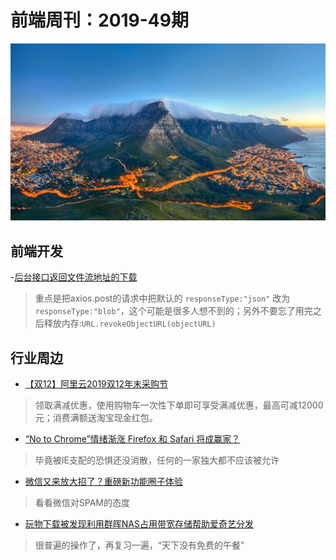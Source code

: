 # 前端周刊：2019-49期

[![](/img/bing/20191216.png?imageMogr2/thumbnail/960x)](https://cn.bing.com/search?q=桌山)

## 前端开发

-[后台接口返回文件流地址的下载](https://blog.csdn.net/liujiaojiao666/article/details/100563088)

> 重点是把axios.post的请求中把默认的 `responseType:"json"` 改为 `responseType:"blob"`，这个可能是很多人想不到的；另外不要忘了用完之后释放内存:`URL.revokeObjectURL(objectURL)`


## 行业周边

- [【双12】阿里云2019双12年末采购节](https://www.aliyun.com/1212/2019/home?userCode=y31qmczl)

> 领取满减优惠，使用购物车一次性下单即可享受满减优惠，最高可减12000元；消费满额送淘宝现金红包。

- [“No to Chrome”情绪渐涨 Firefox 和 Safari 将成赢家？](https://www.cnbeta.com/articles/tech/923203.htm)

> 毕竟被IE支配的恐惧还没消散，任何的一家独大都不应该被允许

- [微信又来放大招了？重磅新功能圈子体验](https://www.cnbeta.com/articles/tech/923599.htm)

> 看看微信对SPAM的态度

- [玩物下载被发现利用群晖NAS占用带宽存储帮助爱奇艺分发](https://www.cnbeta.com/articles/tech/923761.htm)

> 很普遍的操作了，再复习一遍，“天下没有免费的午餐”

